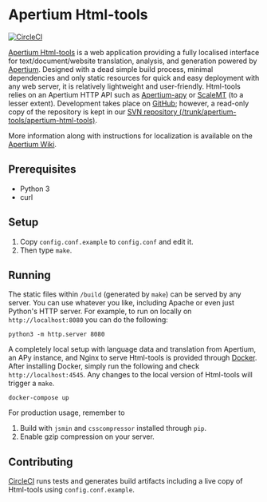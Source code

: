 Apertium Html-tools
====================

[![CircleCI](https://circleci.com/gh/goavki/apertium-html-tools.svg?style=svg)](https://circleci.com/gh/goavki/apertium-html-tools)

[Apertium Html-tools](http://wiki.apertium.org/wiki/Apertium-html-tools) is a web application
providing a fully localised interface for text/document/website translation, analysis, and generation
powered by [Apertium](http://apertium.org). Designed with a dead simple build process, minimal
dependencies and only static resources for quick and easy deployment with any web server, it is
relatively lightweight and user-friendly. Html-tools relies on an Apertium HTTP API such as
[Apertium-apy](http://wiki.apertium.org/wiki/Apertium-apy) or [ScaleMT](http://wiki.apertium.org/wiki/ScaleMT)
(to a lesser extent). Development takes place on [GitHub](https://github.com/goavki/apertium-html-tools);
however, a read-only copy of the repository is kept in our [SVN repository (/trunk/apertium-tools/apertium-html-tools)](https://svn.code.sf.net/p/apertium/svn/trunk/apertium-tools/apertium-html-tools/).

More information along with instructions for localization is available on the [Apertium Wiki](http://wiki.apertium.org/wiki/Apertium-html-tools).

Prerequisites
----------------

* Python 3
* curl

Setup
-------

1. Copy `config.conf.example` to `config.conf` and edit it.
1. Then type `make`.

Running
----------

The static files within `/build` (generated by `make`) can be served by any server.
You can use whatever you like, including Apache or even just Python's HTTP server.
For example, to run on locally on `http://localhost:8080` you can do the following:

    python3 -m http.server 8080

A completely local setup with language data and translation from Apertium, an APy
instance, and Nginx to serve Html-tools is provided through [Docker](https://www.docker.com/).
After installing Docker, simply run the following and check `http://localhost:4545`.
Any changes to the local version of Html-tools will trigger a `make`.

    docker-compose up

For production usage, remember to

1. Build with `jsmin` and `csscompressor` installed through `pip`.
1. Enable gzip compression on your server.

Contributing
------------

[CircleCI](https://circleci.com/) runs tests and generates build artifacts including
a live copy of Html-tools using `config.conf.example`.

